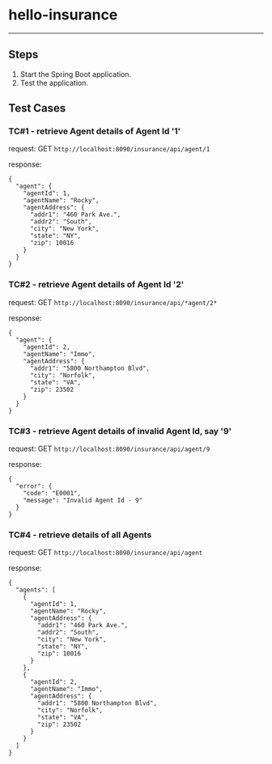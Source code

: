 # hello-insurance
---

## Steps

1. Start the Spring Boot application.
2. Test the application.

## Test Cases

### TC#1 - retrieve Agent details of Agent Id '1'

request: 
GET `http://localhost:8090/insurance/api/agent/1`

response: 
```
{
  "agent": {
    "agentId": 1,
    "agentName": "Rocky",
    "agentAddress": {
      "addr1": "460 Park Ave.",
      "addr2": "South",
      "city": "New York",
      "state": "NY",
      "zip": 10016
    }
  }
}
```

### TC#2 - retrieve Agent details of Agent Id '2'

request: 
GET `http://localhost:8090/insurance/api/*agent/2*`

response: 
```
{
  "agent": {
    "agentId": 2,
    "agentName": "Immo",
    "agentAddress": {
      "addr1": "5800 Northampton Blvd",
      "city": "Norfolk",
      "state": "VA",
      "zip": 23502
    }
  }
}
```

### TC#3 - retrieve Agent details of invalid Agent Id, say '9'

request: 
GET `http://localhost:8090/insurance/api/agent/9`

response: 
```
{
  "error": {
    "code": "E0001",
    "message": "Invalid Agent Id - 9"
  }
}
```

### TC#4 - retrieve details of all Agents

request: 
GET `http://localhost:8090/insurance/api/agent`

response: 
```
{
  "agents": [
    {
      "agentId": 1,
      "agentName": "Rocky",
      "agentAddress": {
        "addr1": "460 Park Ave.",
        "addr2": "South",
        "city": "New York",
        "state": "NY",
        "zip": 10016
      }
    },
    {
      "agentId": 2,
      "agentName": "Immo",
      "agentAddress": {
        "addr1": "5800 Northampton Blvd",
        "city": "Norfolk",
        "state": "VA",
        "zip": 23502
      }
    }
  ]
}
```

